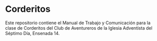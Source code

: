 
# Corderitos

Este repositorio contiene el Manual de Trabajo y Comunicación para la clase de Corderitos del Club de Aventureros de la Iglesia Adventista del Séptimo Día, Ensenada 14.
